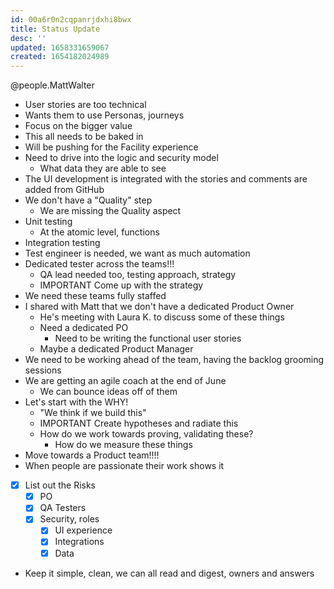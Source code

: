 ```yaml
---
id: 00a6r0n2cqpanrjdxhi8bwx
title: Status Update
desc: ''
updated: 1658331659067
created: 1654182024989
---
```

@people.MattWalter

- User stories are too technical
- Wants them to use Personas, journeys
- Focus on the bigger value
- This all needs to be baked in
- Will be pushing for the Facility experience
- Need to drive into the logic and security model
  - What data they are able to see
- The UI development is integrated with the stories and comments are added from GitHub
- We don't have a "Quality" step
  - We are missing the Quality aspect
- Unit testing
  - At the atomic level, functions
- Integration testing
- Test engineer is needed, we want as much automation
- Dedicated tester across the teams!!!
  - QA lead needed too, testing approach, strategy
  - IMPORTANT Come up with the strategy
- We need these teams fully staffed
- I shared with Matt that we don't have a dedicated Product Owner
  - He's meeting with Laura K. to discuss some of these things
  - Need a dedicated PO
    - Need to be writing the functional user stories
  - Maybe a dedicated Product Manager
- We need to be working ahead of the team, having the backlog grooming sessions
- We are getting an agile coach at the end of June
  - We can bounce ideas off of them
- Let's start with the WHY! 
  - "We think if we build this"
  - IMPORTANT Create hypotheses and radiate this
  - How do we work towards proving, validating these?
    - How do we measure these things
- Move towards a Product team!!!! 
- When people are passionate their work shows it
- [x] List out the Risks
  - [x] PO
  - [x] QA Testers
  - [x] Security, roles
    - [x] UI experience
    - [x] Integrations
    - [x] Data

- Keep it simple, clean, we can all read and digest, owners and answers 
